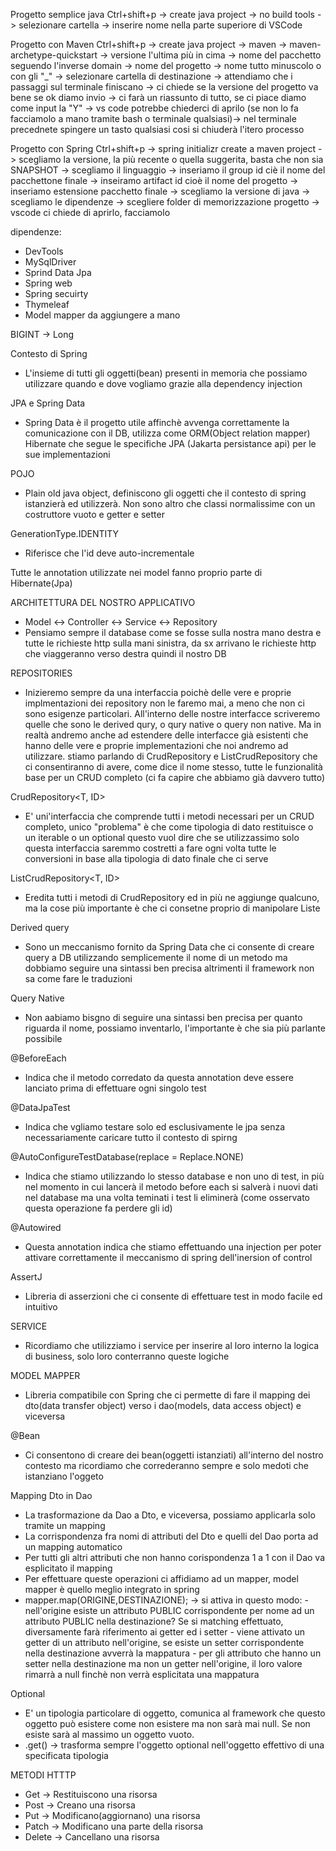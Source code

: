 Progetto semplice java
Ctrl+shift+p -> create java project -> no build tools -> selezionare cartella -> inserire nome nella parte superiore di VSCode

Progetto con Maven
Ctrl+shift+p -> create java project -> maven -> maven-archetype-quickstart -> versione l'ultima più in cima -> nome del pacchetto seguendo l'inverse domain -> nome del progetto -> nome tutto minuscolo o con gli "_" -> selezionare cartella di destinazione -> attendiamo che i passaggi sul terminale finiscano -> ci chiede se la versione del progetto va bene se ok diamo invio -> ci farà un riassunto di tutto, se ci piace diamo come input la "Y" -> vs code potrebbe chiederci di aprilo (se non lo fa facciamolo a mano tramite bash o terminale qualsiasi)-> nel terminale precednete spingere un tasto qualsiasi cosi si chiuderà l'itero processo

Progetto con Spring
Ctrl+shift+p -> spring initializr create a maven project -> scegliamo la versione, la più recente o quella suggerita, basta che non sia SNAPSHOT -> scegliamo il linguaggio -> inseriamo il group id ciè il nome del pacchettone finale -> inseiramo artifact id cioè il nome del progetto -> inseriamo estensione pacchetto finale -> scegliamo la versione di java -> scegliamo le dipendenze -> scegliere folder di memorizzazione progetto -> vscode ci chiede di aprirlo, facciamolo

dipendenze:
- DevTools
- MySqlDriver
- Sprind Data Jpa
- Spring web
- Spring secuirty
- Thymeleaf
- Model mapper da aggiungere a mano

BIGINT -> Long

Contesto di Spring
- L'insieme di tutti gli oggetti(bean) presenti in memoria che possiamo utilizzare quando e dove vogliamo grazie alla dependency injection

JPA e Spring Data
- Spring Data è il progetto utile affinchè avvenga correttamente la comunicazione con il DB, utilizza come ORM(Object relation mapper) Hibernate che segue le specifiche JPA (Jakarta persistance api) per le sue implementazioni

POJO
- Plain old java object, definiscono gli oggetti che il contesto di spring istanzierà ed utilizzerà. Non sono altro che classi normalissime con un costruttore vuoto e getter e setter


GenerationType.IDENTITY
- Riferisce che l'id deve auto-incrementale

Tutte le annotation utilizzate nei model fanno proprio parte di Hibernate(Jpa)

ARCHITETTURA DEL NOSTRO APPLICATIVO
- Model <-> Controller <-> Service <-> Repository
- Pensiamo sempre il database come se fosse sulla nostra mano destra e tutte le richieste http sulla mani sinistra, da sx arrivano le richieste http che viaggeranno verso destra quindi il nostro DB

REPOSITORIES
- Inizieremo sempre da una interfaccia poichè delle vere e proprie implmentazioni dei repository non le faremo mai, a meno che non ci sono esigenze particolari.
All'interno delle nostre interfacce scriveremo quelle che sono le derived qury, o qury native o query non native. Ma in realtà andremo anche ad estendere delle interfacce già esistenti che hanno delle vere e proprie implementazioni che noi andremo ad utilizzare.
stiamo parlando di CrudRepository e ListCrudRepository che ci consentiranno di avere, come dice il nome stesso, tutte le funzionalità base per un CRUD completo (ci fa capire che abbiamo già davvero tutto)

CrudRepository<T, ID>
- E' uni'interfaccia che comprende tutti i metodi necessari per un CRUD completo, unico "problema" è che come tipologia di dato restituisce o un iterable o un optional questo vuol dire che se utilizzassimo solo questa interfaccia saremmo costretti a fare ogni volta tutte le conversioni in base alla tipologia di dato finale che ci serve

ListCrudRepository<T, ID>
- Eredita tutti i metodi di CrudRepository ed in più ne aggiunge qualcuno, ma la cose più importante è che ci consetne proprio di manipolare Liste

Derived query
- Sono un meccanismo fornito da Spring Data che ci consente di creare query a DB utilizzando semplicemente il nome di un metodo ma dobbiamo seguire una sintassi ben precisa altrimenti il framework non sa come fare le traduzioni

Query Native
- Non aabiamo bisgno di seguire una sintassi ben precisa per quanto riguarda il nome, possiamo inventarlo, l'importante è che sia più parlante possibile

@BeforeEach
- Indica che il metodo corredato da questa annotation deve essere lanciato prima di effettuare ogni singolo test


@DataJpaTest
- Indica che vgliamo testare solo ed esclusivamente le jpa senza necessariamente caricare tutto il contesto di spirng

@AutoConfigureTestDatabase(replace = Replace.NONE)
- Indica che stiamo utilizzando lo stesso database e non uno di test, in più nel momento in cui lancerà il metodo before each si salverà i nuovi dati nel database ma una volta teminati i test li eliminerà (come osservato questa operazione fa perdere gli id)

@Autowired
- Questa annotation indica che stiamo effettuando una injection per poter attivare correttamente il meccanismo di spring dell'inersion of control


AssertJ
- Libreria di asserzioni che ci consente di effettuare test in modo facile ed intuitivo

SERVICE
- Ricordiamo che utilizziamo i service per inserire al loro interno la logica di business, solo loro conterranno queste logiche

MODEL MAPPER
- Libreria compatibile con Spring che ci permette di fare il mapping dei dto(data transfer object) verso i dao(models, data access object) e viceversa

@Bean
- Ci consentono di creare dei bean(oggetti istanziati) all'interno del nostro contesto ma ricordiamo che correderanno sempre e solo medoti che istanziano l'oggeto

Mapping Dto in Dao
- La trasformazione da Dao a Dto, e viceversa, possiamo applicarla solo tramite un mapping
- La corrispondenza fra nomi di attributi del Dto e quelli del Dao porta ad un mapping automatico
- Per tutti gli altri attributi che non hanno corispondenza 1 a 1 con il Dao va esplicitato il mapping
- Per effettuare queste operazioni ci affidiamo ad un mapper, model mapper è quello meglio integrato in spring
- mapper.map(ORIGINE,DESTINAZIONE); -> si attiva in questo modo:
                                            - nell'origine esiste un attributo PUBLIC corrispondente per nome ad un attributo PUBLIC nella destinazione?
                                            Se si matching effettuato, diversamente farà riferimento ai getter ed i setter
                                            - viene attivato un getter di un attributo nell'origine, se esiste un setter corrispondente nella destinazione avverrà la mappatura
                                            - per gli attributo che hanno un setter nella destinazione ma non un getter nell'origine, il loro valore rimarrà a null finchè non verrà esplicitata una mappatura

Optional
- E' un tipologia particolare di oggetto, comunica al framework che questo oggetto può esistere come non esistere ma non sarà mai null. Se non esiste sarà al massimo un oggetto vuoto.
- .get() -> trasforma sempre l'oggetto optional nell'oggetto effettivo di una specificata tipologia

METODI HTTTP
- Get -> Restituiscono una risorsa
- Post -> Creano una risorsa
- Put -> Modificano(aggiornano) una risorsa
- Patch -> Modificano una parte della risorsa
- Delete -> Cancellano una risorsa